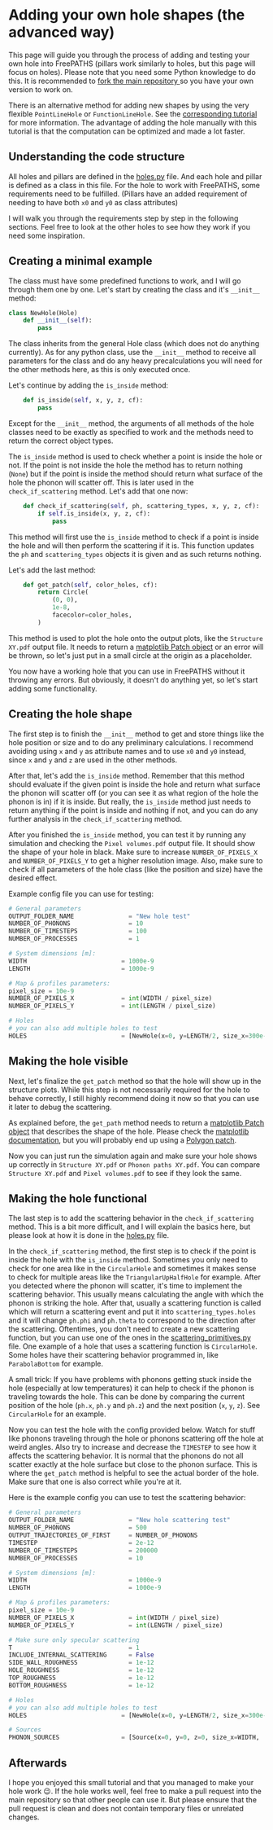 # Adding your own hole shapes (the advanced way)

This page will guide you through the process of adding and testing your own hole into FreePATHS (pillars work similarly to holes, but this page will focus on holes). Please note that you need some Python knowledge to do this. It is recommended to [fork the main repository ](https://github.com/anufrievroman/freepaths/fork)so you have your own version to work on.

There is an alternative method for adding new shapes by using the very flexible `PointLineHole` or `FunctionLineHole`. See the [corresponding tutorial](creating-new-holes-the-easy-way.md) for more information. The advantage of adding the hole manually with this tutorial is that the computation can be optimized and made a lot faster.

## Understanding the code structure

All holes and pillars are defined in the [holes.py](https://github.com/anufrievroman/freepaths/blob/master/freepaths/holes.py) file. And each hole and pillar is defined as a class in this file. For the hole to work with FreePATHS, some requirements need to be fulfilled. (Pillars have an added requirement of needing to have both `x0` and `y0` as class attributes)

I will walk you through the requirements step by step in the following sections. Feel free to look at the other holes to see how they work if you need some inspiration.

## Creating a minimal example

The class must have some predefined functions to work, and I will go through them one by one. Let's start by creating the class and it's `__init__` method:

```python
class NewHole(Hole)
	def __init__(self):
		pass
```

The class inherits from the general Hole class (which does not do anything currently). As for any python class, use the `__init__` method to receive all parameters for the class and do any heavy precalculations you will need for the other methods here, as this is only executed once.

Let's continue by adding the `is_inside` method:

```python
    def is_inside(self, x, y, z, cf):
        pass
```

Except for the `__init__` method, the arguments of all methods of the hole classes need to be exactly as specified to work and the methods need to return the correct object types.

The `is_inside` method is used to check whether a point is inside the hole or not. If the point is not inside the hole the method has to return nothing (`None`) but if the point is inside the method should return what surface of the hole the phonon will scatter off. This is later used in the `check_if_scattering` method. Let's add that one now:

```python
	def check_if_scattering(self, ph, scattering_types, x, y, z, cf):
		if self.is_inside(x, y, z, cf):
			pass
```

This method will first use the `is_inside` method to check if a point is inside the hole and will then perform the scattering if it is. This function updates the `ph` and `scattering_types` objects it is given and as such returns nothing.

Let's add the last method:

```python
	def get_patch(self, color_holes, cf):
		return Circle(
            (0, 0),
            1e-8,
            facecolor=color_holes,
        )
```

This method is used to plot the hole onto the output plots, like the `Structure XY.pdf` output file. It needs to return a [matplotlib Patch object](https://matplotlib.org/stable/api/patches\_api.html) or an error will be thrown, so let's just put in a small circle at the origin as a placeholder.

You now have a working hole that you can use in FreePATHS without it throwing any errors. But obviously, it doesn't do anything yet, so let's start adding some functionality.

## Creating the hole shape

The first step is to finish the `__init__` method to get and store things like the hole position or size and to do any preliminary calculations. I recommend avoiding using `x` and `y` as attribute names and to use `x0` and `y0` instead, since `x` and `y` and `z` are used in the other methods.

After that, let's add the `is_inside` method. Remember that this method should evaluate if the given point is inside the hole and return what surface the phonon will scatter off (or you can see it as what region of the hole the phonon is in) if it is inside. But really, the `is_inside` method just needs to return anything if the point is inside and nothing if not, and you can do any further analysis in the `check_if_scattering` method.

After you finished the `is_inside` method, you can test it by running any simulation and checking the `Pixel volumes.pdf` output file. It should show the shape of your hole in black. Make sure to increase `NUMBER_OF_PIXELS_X` and `NUMBER_OF_PIXELS_Y` to get a higher resolution image. Also, make sure to check if all parameters of the hole class (like the position and size) have the desired effect.

Example config file you can use for testing:

```python
# General parameters
OUTPUT_FOLDER_NAME               = "New hole test"
NUMBER_OF_PHONONS                = 10
NUMBER_OF_TIMESTEPS              = 100
NUMBER_OF_PROCESSES              = 1

# System dimensions [m]:
WIDTH                          = 1000e-9
LENGTH                         = 1000e-9

# Map & profiles parameters:
pixel_size = 10e-9
NUMBER_OF_PIXELS_X             = int(WIDTH / pixel_size)
NUMBER_OF_PIXELS_Y             = int(LENGTH / pixel_size)

# Holes
# you can also add multiple holes to test
HOLES                          = [NewHole(x=0, y=LENGTH/2, size_x=300e-9, size_y=400e-9)]
```

## Making the hole visible

Next, let's finalize the `get_patch` method so that the hole will show up in the structure plots. While this step is not necessarily required for the hole to behave correctly, I still highly recommend doing it now so that you can use it later to debug the scattering.

As explained before, the `get_path` method needs to return a [matplotlib Patch object](https://matplotlib.org/stable/api/patches\_api.html) that describes the shape of the hole. Please check the [matplotlib documentation](https://matplotlib.org/stable/api/patches\_api.html), but you will probably end up using a [Polygon patch](https://matplotlib.org/stable/api/\_as\_gen/matplotlib.patches.Polygon.html#matplotlib.patches.Polygon).

Now you can just run the simulation again and make sure your hole shows up correctly in `Structure XY.pdf` or `Phonon paths XY.pdf`. You can compare `Structure XY.pdf` and `Pixel volumes.pdf` to see if they look the same.

## Making the hole functional

The last step is to add the scattering behavior in the `check_if_scattering` method. This is a bit more difficult, and I will explain the basics here, but please look at how it is done in the [holes.py](https://github.com/anufrievroman/freepaths/blob/master/freepaths/holes.py) file.

In the `check_if_scattering` method, the first step is to check if the point is inside the hole with the `is_inside` method. Sometimes you only need to check for one area like in the `CircularHole` and sometimes it makes sense to check for multiple areas like the `TriangularUpHalfHole` for example. After you detected where the phonon will scatter, it's time to implement the scattering behavior. This usually means calculating the angle with which the phonon is striking the hole. After that, usually a scattering function is called which will return a scattering event and put it into `scattering_types.holes` and it will change `ph.phi` and `ph.theta` to correspond to the direction after the scattering. Oftentimes, you don't need to create a new scattering function, but you can use one of the ones in the [scattering\_primitives.py](https://github.com/anufrievroman/freepaths/blob/master/freepaths/scattering\_primitives.py) file. One example of a hole that uses a scattering function is `CircularHole`. Some holes have their scattering behavior programmed in, like `ParabolaBottom` for example.

A small trick: If you have problems with phonons getting stuck inside the hole (especially at low temperatures) it can help to check if the phonon is traveling towards the hole. This can be done by comparing the current position of the hole (`ph.x`, `ph.y` and `ph.z`) and the next position (`x`, `y`, `z`). See `CircularHole` for an example.

Now you can test the hole with the config provided below. Watch for stuff like phonons traveling through the hole or phonons scattering off the hole at weird angles. Also try to increase and decrease the `TIMESTEP` to see how it affects the scattering behavior. It is normal that the phonons do not all scatter exactly at the hole surface but close to the phonon surface. This is where the `get_patch` method is helpful to see the actual border of the hole. Make sure that one is also correct while you're at it.

Here is the example config you can use to test the scattering behavior:

```python
# General parameters
OUTPUT_FOLDER_NAME               = "New hole scattering test"
NUMBER_OF_PHONONS                = 500
OUTPUT_TRAJECTORIES_OF_FIRST     = NUMBER_OF_PHONONS
TIMESTEP                         = 2e-12
NUMBER_OF_TIMESTEPS              = 200000
NUMBER_OF_PROCESSES              = 10

# System dimensions [m]:
WIDTH                            = 1000e-9
LENGTH                           = 1000e-9

# Map & profiles parameters:
pixel_size = 10e-9
NUMBER_OF_PIXELS_X               = int(WIDTH / pixel_size)
NUMBER_OF_PIXELS_Y               = int(LENGTH / pixel_size)

# Make sure only specular scattering
T                                = 1
INCLUDE_INTERNAL_SCATTERING      = False
SIDE_WALL_ROUGHNESS              = 1e-12
HOLE_ROUGHNESS                   = 1e-12
TOP_ROUGHNESS                    = 1e-12
BOTTOM_ROUGHNESS                 = 1e-12

# Holes
# you can also add multiple holes to test
HOLES                          = [NewHole(x=0, y=LENGTH/2, size_x=300e-9, size_y=400e-9)]

# Sources
PHONON_SOURCES                 = [Source(x=0, y=0, z=0, size_x=WIDTH,  size_y=0, size_z=THICKNESS, angle_distribution="random_up")]
```

## Afterwards

I hope you enjoyed this small tutorial and that you managed to make your hole work 😉. If the hole works well, feel free to make a pull request into the main repository so that other people can use it. But please ensure that the pull request is clean and does not contain temporary files or unrelated changes.
